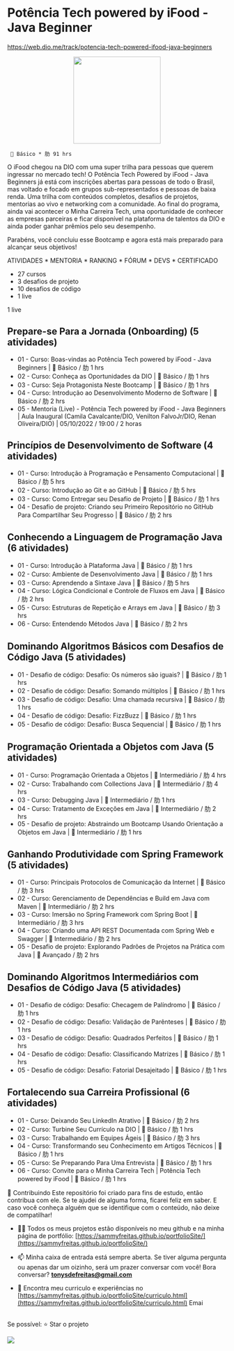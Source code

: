# Potência Tech powered by iFood - Java Beginner

https://web.dio.me/track/potencia-tech-powered-ifood-java-beginners


<div align="center"><img height="200em" src="https://hermes.digitalinnovation.one/tracks/8c36ef13-eebb-4efa-9a13-31f1c315fc02.png"/></div>

      Básico * 肋 91 hrs


O iFood chegou na DIO com uma super trilha para pessoas que querem ingressar no mercado tech! O Potência Tech Powered by iFood - Java Beginners já está com inscrições abertas para pessoas de todo o Brasil, mas voltado e focado em grupos sub-representados e pessoas de baixa renda. Uma trilha com conteúdos completos, desafios de projetos, mentorias ao vivo e networking com a comunidade.  Ao final do programa, ainda vai acontecer o Minha Carreira Tech, uma oportunidade de conhecer as empresas parceiras e ficar disponível na plataforma de talentos da DIO e ainda poder ganhar prêmios pelo seu desempenho.

  Parabéns, você concluiu esse Bootcamp e agora está mais preparado para alcançar seus objetivos!

ATIVIDADES * MENTORIA * RANKING * FÓRUM * DEVS * CERTIFICADO
* 27 cursos
* 3 desafios de projeto
* 10 desafios de código
* 1 live

1 live

## Prepare-se Para a Jornada (Onboarding) (5 atividades)
* 01 - Curso: Boas-vindas ao Potência Tech powered by iFood - Java Beginners |  Básico / 肋 1 hrs
* 02 - Curso: Conheça as Oportunidades da DIO |  Básico / 肋 1 hrs
* 03 - Curso: Seja Protagonista Neste Bootcamp |  Básico / 肋 1 hrs
* 04 - Curso: Introdução ao Desenvolvimento Moderno de Software |  Básico / 肋 2 hrs
* 05 - Mentoria (Live) - Potência Tech powered by iFood - Java Beginners | Aula Inaugural (Camila Cavalcante/DIO, Venilton FalvoJr/DIO, Renan Oliveira/DIO) | 05/10/2022 / 19:00 / 2 horas

## Princípios de Desenvolvimento de Software (4 atividades)
* 01 - Curso: Introdução à Programação e Pensamento Computacional |  Básico / 肋 5 hrs
* 02 - Curso: Introdução ao Git e ao GitHub |  Básico / 肋 5 hrs
* 03 - Curso: Como Entregar seu Desafio de Projeto |  Básico / 肋 1 hrs
* 04 - Desafio de projeto: Criando seu Primeiro Repositório no GitHub Para Compartilhar Seu Progresso |  Básico / 肋 2 hrs

## Conhecendo a Linguagem de Programação Java (6 atividades)
* 01 - Curso: Introdução à Plataforma Java |  Básico / 肋 1 hrs
* 02 - Curso: Ambiente de Desenvolvimento Java |  Básico / 肋 1 hrs
* 03 - Curso: Aprendendo a Sintaxe Java |  Básico / 肋 5 hrs
* 04 - Curso: Lógica Condicional e Controle de Fluxos em Java |  Básico / 肋 2 hrs
* 05 - Curso: Estruturas de Repetição e Arrays em Java |  Básico / 肋 3 hrs
* 06 - Curso: Entendendo Métodos Java |  Básico / 肋 2 hrs

## Dominando Algoritmos Básicos com Desafios de Código Java (5 atividades)
* 01 - Desafio de código: Desafio: Os números são iguais? |  Básico / 肋 1 hrs
* 02 - Desafio de código: Desafio: Somando múltiplos |  Básico / 肋 1 hrs
* 03 - Desafio de código: Desafio: Uma chamada recursiva |  Básico / 肋 1 hrs
* 04 - Desafio de código: Desafio: FizzBuzz |  Básico / 肋 1 hrs
* 05 - Desafio de código: Desafio: Busca Sequencial |  Básico / 肋 1 hrs

## Programação Orientada a Objetos com Java (5 atividades)
* 01 - Curso: Programação Orientada a Objetos |  Intermediário / 肋 4 hrs
* 02 - Curso: Trabalhando com Collections Java |  Intermediário / 肋 4 hrs
* 03 - Curso: Debugging Java |  Intermediário / 肋 1 hrs
* 04 - Curso: Tratamento de Exceções em Java |  Intermediário / 肋 2 hrs
* 05 - Desafio de projeto: Abstraindo um Bootcamp Usando Orientação a Objetos em Java |  Intermediário / 肋 1 hrs

## Ganhando Produtividade com Spring Framework (5 atividades)
* 01 - Curso: Principais Protocolos de Comunicação da Internet |  Básico / 肋 3 hrs
* 02 - Curso: Gerenciamento de Dependências e Build em Java com Maven |  Intermediário / 肋 2 hrs
* 03 - Curso: Imersão no Spring Framework com Spring Boot |  Intermediário / 肋 3 hrs
* 04 - Curso: Criando uma API REST Documentada com Spring Web e Swagger |  Intermediário / 肋 2 hrs
* 05 - Desafio de projeto: Explorando Padrões de Projetos na Prática com Java |  Avançado / 肋 2 hrs

## Dominando Algoritmos Intermediários com Desafios de Código Java (5 atividades)
* 01 - Desafio de código: Desafio: Checagem de Palíndromo |  Básico / 肋 1 hrs
* 02 - Desafio de código: Desafio: Validação de Parênteses |  Básico / 肋 1 hrs
* 03 - Desafio de código: Desafio: Quadrados Perfeitos |  Básico / 肋 1 hrs
* 04 - Desafio de código: Desafio: Classificando Matrizes |  Básico / 肋 1 hrs
* 05 - Desafio de código: Desafio: Fatorial Desajeitado |  Básico / 肋 1 hrs

## Fortalecendo sua Carreira Profissional (6 atividades)
* 01 - Curso: Deixando Seu LinkedIn Atrativo |  Básico / 肋 2 hrs
* 02 - Curso: Turbine Seu Currículo na DIO |  Básico / 肋 1 hrs
* 03 - Curso: Trabalhando em Equipes Ágeis |  Básico / 肋 3 hrs
* 04 - Curso: Transformando seu Conhecimento em Artigos Técnicos |  Básico / 肋 1 hrs
* 05 - Curso: Se Preparando Para Uma Entrevista |  Básico / 肋 1 hrs
* 06 - Curso: Convite para o Minha Carreira Tech | Potência Tech powered by iFood |  Básico / 肋 1 hrs






🤝 Contribuindo Este repositório foi criado para fins de estudo, então contribua com ele. Se te ajudei de alguma forma, ficarei feliz em saber. E caso você conheça alguém que se identifique com o conteúdo, não deixe de compatilhar! 

- 👨‍💻 Todos os meus projetos estão disponíveis no meu github e na minha página de portfólio: [https://sammyfreitas.github.io/portfolioSite/](https://sammyfreitas.github.io/portfolioSite/) 

- 📫 Minha caixa de entrada está sempre aberta. Se tiver alguma pergunta ou apenas dar um oizinho, será um prazer conversar com você! Bora conversar? **tonysdefreitas@gmail.com**

- 📄 Encontra meu curriculo e experiências no [https://sammyfreitas.github.io/portfolioSite/curriculo.html](https://sammyfreitas.github.io/portfolioSite/curriculo.html)
Emai

<br>Se possível:  ⭐️ Star o projeto

<img src="https://hermes.digitalinnovation.one/certificates/cover/8CF13F77.jpg">
